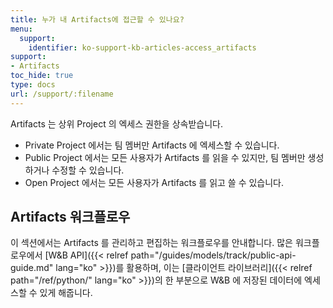 ```yaml
---
title: 누가 내 Artifacts에 접근할 수 있나요?
menu:
  support:
    identifier: ko-support-kb-articles-access_artifacts
support:
- Artifacts
toc_hide: true
type: docs
url: /support/:filename
---
```


Artifacts 는 상위 Project 의 엑세스 권한을 상속받습니다.

* Private Project 에서는 팀 멤버만 Artifacts 에 엑세스할 수 있습니다.
* Public Project 에서는 모든 사용자가 Artifacts 를 읽을 수 있지만, 팀 멤버만 생성하거나 수정할 수 있습니다.
* Open Project 에서는 모든 사용자가 Artifacts 를 읽고 쓸 수 있습니다.

## Artifacts 워크플로우

이 섹션에서는 Artifacts 를 관리하고 편집하는 워크플로우를 안내합니다. 많은 워크플로우에서 [W&B API]({{< relref path="/guides/models/track/public-api-guide.md" lang="ko" >}})를 활용하며, 이는 [클라이언트 라이브러리]({{< relref path="/ref/python/" lang="ko" >}})의 한 부분으로 W&B 에 저장된 데이터에 엑세스할 수 있게 해줍니다.